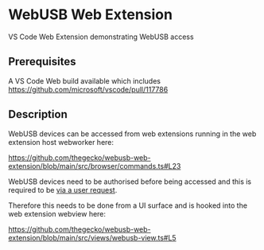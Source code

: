 # WebUSB Web Extension

VS Code Web Extension demonstrating WebUSB access

## Prerequisites

A VS Code Web build available which includes https://github.com/microsoft/vscode/pull/117786

## Description

WebUSB devices can be accessed from web extensions running in the web extension host webworker here:

https://github.com/thegecko/webusb-web-extension/blob/main/src/browser/commands.ts#L23

WebUSB devices need to be authorised before being accessed and this is required to be [via a user request](https://web.dev/usb/#user-gesture-required).

Therefore this needs to be done from a UI surface and is hooked into the web extension webview here:

https://github.com/thegecko/webusb-web-extension/blob/main/src/views/webusb-view.ts#L5
